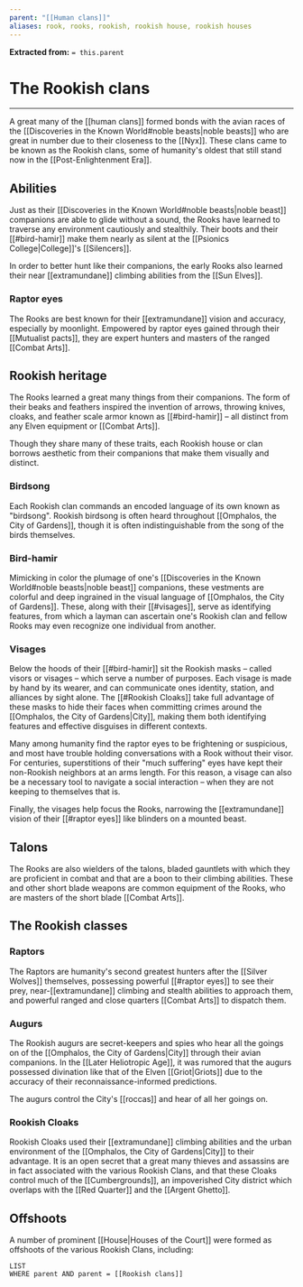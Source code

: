 ```yaml
---
parent: "[[Human clans]]"
aliases: rook, rooks, rookish, rookish house, rookish houses
---
```

**Extracted from:** `= this.parent`
# The Rookish clans

---

A great many of the [[human clans]] formed bonds with the avian races of the [[Discoveries in the Known World#noble beasts|noble beasts]] who are great in number due to their closeness to the [[Nyx]]. These clans came to be known as the Rookish clans, some of humanity's oldest that still stand now in the [[Post-Enlightenment Era]].

## Abilities

Just as their [[Discoveries in the Known World#noble beasts|noble beast]] companions are able to glide without a sound, the Rooks have learned to traverse any environment cautiously and stealthily. Their boots and their [[#bird-hamir]] make them nearly as silent at the [[Psionics College|College]]'s [[Silencers]].

In order to better hunt like their companions, the early Rooks also learned their near [[extramundane]] climbing abilities from the [[Sun Elves]].

### Raptor eyes

The Rooks are best known for their [[extramundane]] vision and accuracy, especially by moonlight. Empowered by raptor eyes gained through their [[Mutualist pacts]], they are expert hunters and masters of the ranged [[Combat Arts]].

## Rookish heritage

The Rooks learned a great many things from their companions. The form of their beaks and feathers inspired the invention of arrows, throwing knives, cloaks, and feather scale armor known as [[#bird-hamir]] – all distinct from any Elven equipment or [[Combat Arts]].

Though they share many of these traits, each Rookish house or clan borrows aesthetic from their companions that make them visually and distinct.

### Birdsong

Each Rookish clan commands an encoded language of its own known as "birdsong". Rookish birdsong is often heard throughout [[Omphalos, the City of Gardens]], though it is often indistinguishable from the song of the birds themselves.

### Bird-hamir

Mimicking in color the plumage of one's [[Discoveries in the Known World#noble beasts|noble beast]] companions, these vestments are colorful and deep ingrained in the visual language of [[Omphalos, the City of Gardens]]. These, along with their [[#visages]], serve as identifying features, from which a layman can ascertain one's Rookish clan and fellow Rooks may even recognize one individual from another.

### Visages

Below the hoods of their [[#bird-hamir]] sit the Rookish masks – called visors or visages – which serve a number of purposes. Each visage is made by hand by its wearer, and can communicate ones identity, station, and alliances by sight alone. The [[#Rookish Cloaks]] take full advantage of these masks to hide their faces when committing crimes around the [[Omphalos, the City of Gardens|City]], making them both identifying features and effective disguises in different contexts.

Many among humanity find the raptor eyes to be frightening or suspicious, and most have trouble holding conversations with a Rook without their visor. For centuries, superstitions of their "much suffering" eyes have kept their non-Rookish neighbors at an arms length. For this reason, a visage can also be a necessary tool to navigate a social interaction – when they are not keeping to themselves that is.

Finally, the visages help focus the Rooks, narrowing the [[extramundane]] vision of their [[#raptor eyes]] like blinders on a mounted beast.

## Talons

The Rooks are also wielders of the talons, bladed gauntlets with which they are proficient in combat and that are a boon to their climbing abilities. These and other short blade weapons are common equipment of the Rooks, who are masters of the short blade [[Combat Arts]].

## The Rookish classes
### Raptors

The Raptors are humanity's second greatest hunters after the [[Silver Wolves]] themselves, possessing powerful [[#raptor eyes]] to see their prey, near-[[extramundane]] climbing and stealth abilities to approach them, and powerful ranged and close quarters [[Combat Arts]] to dispatch them.

### Augurs

The Rookish augurs are secret-keepers and spies who hear all the goings on of the [[Omphalos, the City of Gardens|City]] through their avian companions. In the [[Later Heliotropic Age]], it was rumored that the augurs possessed divination like that of the Elven [[Griot|Griots]] due to the accuracy of their reconnaissance-informed predictions.

The augurs control the City's [[roccas]] and hear of all her goings on.

### Rookish Cloaks

Rookish Cloaks used their [[extramundane]] climbing abilities and the urban environment of the [[Omphalos, the City of Gardens|City]] to their advantage. It is an open secret that a great many thieves and assassins are in fact associated with the various Rookish Clans, and that these Cloaks control much of the [[Cumbergrounds]], an impoverished City district which overlaps with the [[Red Quarter]] and the [[Argent Ghetto]].

## Offshoots

A number of prominent [[House|Houses of the Court]] were formed as offshoots of the various Rookish Clans, including:
```dataview
LIST
WHERE parent AND parent = [[Rookish clans]]
```
